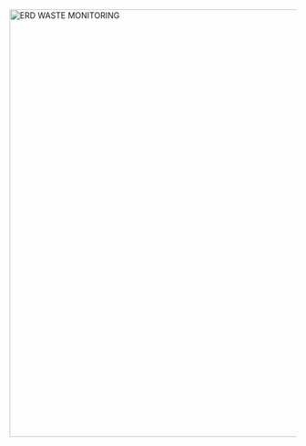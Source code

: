 
<img width="1072" height="750" alt="ERD WASTE MONITORING" src="https://github.com/user-attachments/assets/161fe373-9e82-45bd-9aa9-2f769a3561db" />
